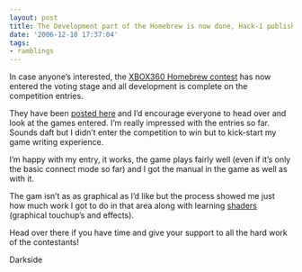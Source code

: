 ```yaml
---
layout: post
title: The Development part of the Homebrew is now done, Hack-1 published
date: '2006-12-10 17:37:04'
tags:
- ramblings
---
```


In case anyone’s interested, the [XBOX360 Homebrew contest](http://xbox360homebrew.com/blogs/default?GroupID=11) has now entered the voting stage and all development is complete on the competition entries.

They have been [posted here](http://xbox360homebrew.com/files/default) and I’d encourage everyone to head over and look at the games entered.  I’m really impressed with the entries so far.  Sounds daft but I didn’t enter the competition to win but to kick-start my game writing experience.

I’m happy with my entry, it works, the game plays fairly well (even if it’s only the basic connect mode so far) and I got the manual in the game as well as with it.

The gam isn’t as as graphical as I’d like but the process showed me just how much work I got to do in that area along with learning [shaders](http://en.wikipedia.org/wiki/Shaders) (graphical touchup’s and effects).

Head over there if you have time and give your support to all the hard work of the contestants!

Darkside


